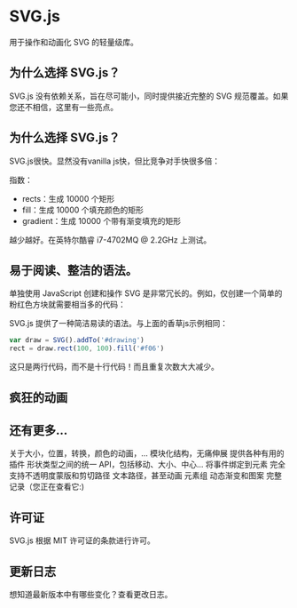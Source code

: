 # SVG.js

用于操作和动画化 SVG 的轻量级库。


## 为什么选择 SVG.js？

SVG.js 没有依赖关系，旨在尽可能小，同时提供接近完整的 SVG 规范覆盖。如果您还不相信，这里有一些亮点。

## 为什么选择 SVG.js？

SVG.js很快。显然没有vanilla js快，但比竞争对手快很多倍：

指数：
- rects：生成 10000 个矩形
- fill：生成 10000 个填充颜色的矩形
- gradient：生成 10000 个带有渐变填充的矩形

越少越好。在英特尔酷睿 i7-4702MQ @ 2.2GHz 上测试。

## 易于阅读、整洁的语法。
单独使用 JavaScript 创建和操作 SVG 是非常冗长的。例如，仅创建一个简单的粉红色方块就需要相当多的代码：

SVG.js 提供了一种简洁易读的语法。与上面的香草js示例相同：

```js
var draw = SVG().addTo('#drawing')
rect = draw.rect(100, 100).fill('#f06')
```
这只是两行代码，而不是十行代码！而且重复次数大大减少。

## 疯狂的动画

## 还有更多...
关于大小，位置，转换，颜色的动画，...
模块化结构，无痛伸展
提供各种有用的插件
形状类型之间的统一 API，包括移动、大小、中心...
将事件绑定到元素
完全支持不透明度蒙版和剪切路径
文本路径，甚至动画
元素组
动态渐变和图案
完整记录（您正在查看它:)
## 许可证
SVG.js 根据 MIT 许可证的条款进行许可。

## 更新日志
想知道最新版本中有哪些变化？查看更改日志。